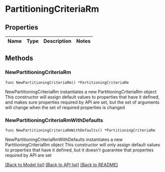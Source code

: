 # PartitioningCriteriaRm

## Properties

Name | Type | Description | Notes
------------ | ------------- | ------------- | -------------

## Methods

### NewPartitioningCriteriaRm

`func NewPartitioningCriteriaRm() *PartitioningCriteriaRm`

NewPartitioningCriteriaRm instantiates a new PartitioningCriteriaRm object
This constructor will assign default values to properties that have it defined,
and makes sure properties required by API are set, but the set of arguments
will change when the set of required properties is changed

### NewPartitioningCriteriaRmWithDefaults

`func NewPartitioningCriteriaRmWithDefaults() *PartitioningCriteriaRm`

NewPartitioningCriteriaRmWithDefaults instantiates a new PartitioningCriteriaRm object
This constructor will only assign default values to properties that have it defined,
but it doesn't guarantee that properties required by API are set


[[Back to Model list]](../README.md#documentation-for-models) [[Back to API list]](../README.md#documentation-for-api-endpoints) [[Back to README]](../README.md)


